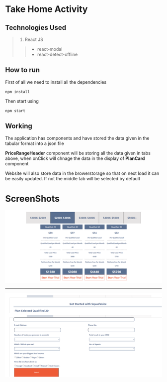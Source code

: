 # Take Home Activity
## Technologies Used
> 1. React JS
>> - react-modal
>> - react-detect-offline

## How to run
<p>First of all we need to install all the dependencies</p>
    
    npm install

<p>Then start using</p>
    
    npm start

## Working
<p>The application has components and have stored the data given in the tabular format into a json file</p>
<p><b>PriceRangeHeader</b> component will be storing all the data given in tabs above, when onClick will chnage the data in the display of <b>PlanCard</b> component
<p>Website will also store data in the browerstorage so that on next load it can be easily updated. If not the middle tab will be selected by default</p>

# ScreenShots
![Home](images/home.png)


<hr></hr>


![Modal](images/modal.png)